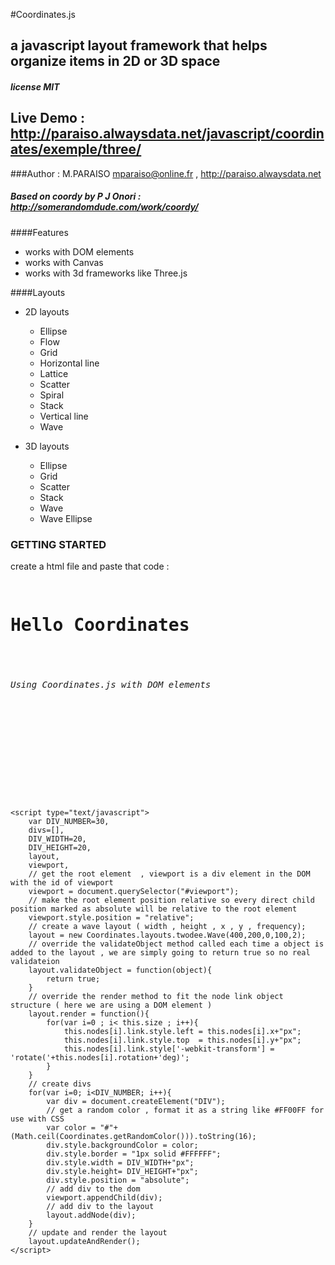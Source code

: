 #Coordinates.js

## a javascript layout framework that helps organize items in 2D or 3D space

##### license MIT

## Live Demo : http://paraiso.alwaysdata.net/javascript/coordinates/exemple/three/

###Author : M.PARAISO mparaiso@online.fr , http://paraiso.alwaysdata.net

##### Based on coordy by P J Onori : http://somerandomdude.com/work/coordy/

####Features

+ works with DOM elements
+ works with Canvas
+ works with 3d frameworks like Three.js

####Layouts

+ 2D layouts
	+ Ellipse
	+ Flow
	+ Grid
	+ Horizontal line
	+ Lattice
	+ Scatter
	+ Spiral
	+ Stack
	+ Vertical line
	+ Wave

+ 3D layouts
	+ Ellipse
	+ Grid 
	+ Scatter
	+ Stack
	+ Wave 
	+ Wave Ellipse

### GETTING STARTED 

create a html file and paste that code : 

<pre>
	<h1>Hello Coordinates</h1>
	<h6>Using Coordinates.js with DOM elements</h6>
	<div class="wrapper">
		<div id="viewport"></div>
	</div>
	<script type="text/javascript" src="Coordinates.js"></script>
	<script type="text/javascript">
		var DIV_NUMBER=30,
		divs=[],
		DIV_WIDTH=20,
		DIV_HEIGHT=20,
		layout,
		viewport,
		// get the root element  , viewport is a div element in the DOM with the id of viewport
		viewport = document.querySelector("#viewport");
		// make the root element position relative so every direct child position marked as absolute will be relative to the root element
		viewport.style.position = "relative";
		// create a wave layout ( width , height , x , y , frequency);
		layout = new Coordinates.layouts.twodee.Wave(400,200,0,100,2);
		// override the validateObject method called each time a object is added to the layout , we are simply going to return true so no real validateion
		layout.validateObject = function(object){
			return true;
		}
		// override the render method to fit the node link object structure ( here we are using a DOM element )
		layout.render = function(){
			for(var i=0 ; i< this.size ; i++){
				this.nodes[i].link.style.left = this.nodes[i].x+"px";
				this.nodes[i].link.style.top  = this.nodes[i].y+"px";
				this.nodes[i].link.style['-webkit-transform'] = 'rotate('+this.nodes[i].rotation+'deg)';
			}
		}
		// create divs
		for(var i=0; i<DIV_NUMBER; i++){
			var div = document.createElement("DIV");
			// get a random color , format it as a string like #FF00FF for use with CSS
			var color = "#"+(Math.ceil(Coordinates.getRandomColor())).toString(16);
			div.style.backgroundColor = color;
			div.style.border = "1px solid #FFFFFF";
			div.style.width = DIV_WIDTH+"px";
			div.style.height= DIV_HEIGHT+"px";
			div.style.position = "absolute";
			// add div to the dom
			viewport.appendChild(div);
			// add div to the layout
			layout.addNode(div);
		}
		// update and render the layout
		layout.updateAndRender();
	</script>
</pre>

